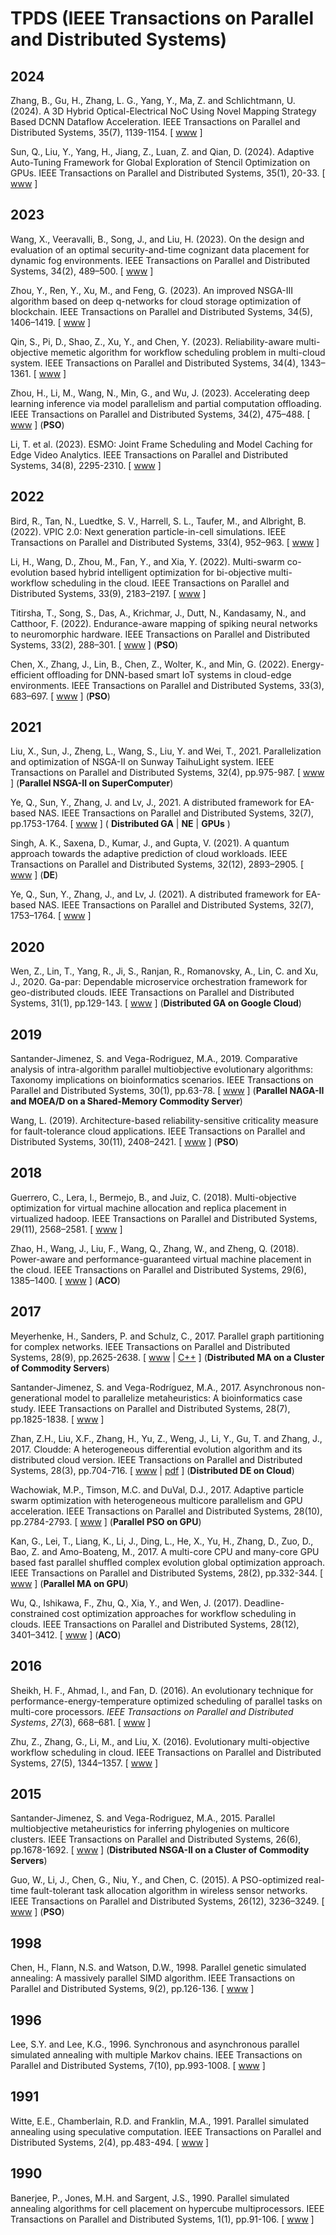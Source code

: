 # TPDS (IEEE Transactions on Parallel and Distributed Systems)

## 2024

Zhang, B., Gu, H., Zhang, L. G., Yang, Y., Ma, Z. and Schlichtmann, U. (2024). A 3D Hybrid Optical-Electrical NoC Using Novel Mapping Strategy Based DCNN Dataflow Acceleration. IEEE Transactions on Parallel and Distributed Systems, 35(7), 1139-1154. [ [www](https://doi.org/10.1109/TPDS.2024.3394747) ]

Sun, Q., Liu, Y., Yang, H., Jiang, Z., Luan, Z. and Qian, D. (2024). Adaptive Auto-Tuning Framework for Global Exploration of Stencil Optimization on GPUs. IEEE Transactions on Parallel and Distributed Systems, 35(1), 20-33. [ [www](https://doi.org/10.1109/TPDS.2023.3325630) ]  

## 2023

Wang, X., Veeravalli, B., Song, J., and Liu, H. (2023). On the design and evaluation of an optimal security-and-time cognizant data placement for dynamic fog environments. IEEE Transactions on Parallel and Distributed Systems, 34(2), 489–500. [ [www](https://doi.org/10.1109/TPDS.2022.3223796) ]

Zhou, Y., Ren, Y., Xu, M., and Feng, G. (2023). An improved NSGA-III algorithm based on deep q-networks for cloud storage optimization of blockchain. IEEE Transactions on Parallel and Distributed Systems, 34(5), 1406–1419. [ [www](https://doi.org/10.1109/TPDS.2023.3243634) ]

Qin, S., Pi, D., Shao, Z., Xu, Y., and Chen, Y. (2023). Reliability-aware multi-objective memetic algorithm for workflow scheduling problem in multi-cloud system. IEEE Transactions on Parallel and Distributed Systems, 34(4), 1343–1361. [ [www](https://doi.org/10.1109/TPDS.2023.3245089) ]

Zhou, H., Li, M., Wang, N., Min, G., and Wu, J. (2023). Accelerating deep learning inference via model parallelism and partial computation offloading. IEEE Transactions on Parallel and Distributed Systems, 34(2), 475–488. [ [www](https://doi.org/10.1109/TPDS.2022.3222509) ] (**PSO**)

Li, T. et al. (2023). ESMO: Joint Frame Scheduling and Model Caching for Edge Video Analytics. IEEE Transactions on Parallel and Distributed Systems, 34(8), 2295-2310. [ [www](https://doi.org/10.1109/TPDS.2023.3281598) ] 


## 2022

Bird, R., Tan, N., Luedtke, S. V., Harrell, S. L., Taufer, M., and Albright, B. (2022). VPIC 2.0: Next generation particle-in-cell simulations. IEEE Transactions on Parallel and Distributed Systems, 33(4), 952–963. [ [www](https://doi.org/10.1109/TPDS.2021.3084795) ]

Li, H., Wang, D., Zhou, M., Fan, Y., and Xia, Y. (2022). Multi-swarm co-evolution based hybrid intelligent optimization for bi-objective multi-workflow scheduling in the cloud. IEEE Transactions on Parallel and Distributed Systems, 33(9), 2183–2197. [ [www](https://doi.org/10.1109/TPDS.2021.3122428) ]

Titirsha, T., Song, S., Das, A., Krichmar, J., Dutt, N., Kandasamy, N., and Catthoor, F. (2022). Endurance-aware mapping of spiking neural networks to neuromorphic hardware. IEEE Transactions on Parallel and Distributed Systems, 33(2), 288–301. [ [www](https://doi.org/10.1109/TPDS.2021.3065591) ] (**PSO**)

Chen, X., Zhang, J., Lin, B., Chen, Z., Wolter, K., and Min, G. (2022). Energy-efficient offloading for DNN-based smart IoT systems in cloud-edge environments. IEEE Transactions on Parallel and Distributed Systems, 33(3), 683–697. [ [www](https://doi.org/10.1109/TPDS.2021.3100298) ] (**PSO**)

## 2021

Liu, X., Sun, J., Zheng, L., Wang, S., Liu, Y. and Wei, T., 2021. Parallelization and optimization of NSGA-II on Sunway TaihuLight system. IEEE Transactions on Parallel and Distributed Systems, 32(4), pp.975-987. [ [www](https://ieeexplore.ieee.org/abstract/document/9253690) ] (**Parallel NSGA-II on SuperComputer**)

Ye, Q., Sun, Y., Zhang, J. and Lv, J., 2021. A distributed framework for EA-based NAS. IEEE Transactions on Parallel and Distributed Systems, 32(7), pp.1753-1764. [ [www](https://ieeexplore.ieee.org/abstract/document/9305984) ] ( **Distributed GA** | **NE** | **GPUs** )

Singh, A. K., Saxena, D., Kumar, J., and Gupta, V. (2021). A quantum approach towards the adaptive prediction of cloud workloads. IEEE Transactions on Parallel and Distributed Systems, 32(12), 2893–2905. [ [www](https://doi.org/10.1109/TPDS.2021.3079341) ] (**DE**)

Ye, Q., Sun, Y., Zhang, J., and Lv, J. (2021). A distributed framework for EA-based NAS. IEEE Transactions on Parallel and Distributed Systems, 32(7), 1753–1764. [ [www](https://doi.org/10.1109/TPDS.2020.3046774) ]

## 2020

Wen, Z., Lin, T., Yang, R., Ji, S., Ranjan, R., Romanovsky, A., Lin, C. and Xu, J., 2020. Ga-par: Dependable microservice orchestration framework for geo-distributed clouds. IEEE Transactions on Parallel and Distributed Systems, 31(1), pp.129-143. [ [www](https://ieeexplore.ieee.org/abstract/document/8766876) ] (**Distributed GA on Google Cloud**)

## 2019

Santander-Jimenez, S. and Vega-Rodriguez, M.A., 2019. Comparative analysis of intra-algorithm parallel multiobjective evolutionary algorithms: Taxonomy implications on bioinformatics scenarios. IEEE Transactions on Parallel and Distributed Systems, 30(1), pp.63-78. [ [www](https://ieeexplore.ieee.org/abstract/document/8409336) ] (**Parallel NAGA-II and MOEA/D on a Shared-Memory Commodity Server**)

Wang, L. (2019). Architecture-based reliability-sensitive criticality measure for fault-tolerance cloud applications. IEEE Transactions on Parallel and Distributed Systems, 30(11), 2408–2421. [ [www](https://doi.org/10.1109/TPDS.2019.2917900) ] (**PSO**)

## 2018

Guerrero, C., Lera, I., Bermejo, B., and Juiz, C. (2018). Multi-objective optimization for virtual machine allocation and replica placement in virtualized hadoop. IEEE Transactions on Parallel and Distributed Systems, 29(11), 2568–2581. [ [www](https://doi.org/10.1109/TPDS.2018.2837743) ]

Zhao, H., Wang, J., Liu, F., Wang, Q., Zhang, W., and Zheng, Q. (2018). Power-aware and performance-guaranteed virtual machine placement in the cloud. IEEE Transactions on Parallel and Distributed Systems, 29(6),
1385–1400. [ [www](https://doi.org/10.1109/TPDS.2018.2794369) ] (**ACO**)

## 2017

Meyerhenke, H., Sanders, P. and Schulz, C., 2017. Parallel graph partitioning for complex networks. IEEE Transactions on Parallel and Distributed Systems, 28(9), pp.2625-2638. [ [www](https://ieeexplore.ieee.org/abstract/document/7859409) | [C++](https://github.com/KaHIP/KaHIP) ] (**Distributed MA on a Cluster of Commodity Servers**)

Santander-Jimenez, S. and Vega-Rodríguez, M.A., 2017. Asynchronous non-generational model to parallelize metaheuristics: A bioinformatics case study. IEEE Transactions on Parallel and Distributed Systems, 28(7), pp.1825-1838. [ [www](https://ieeexplore.ieee.org/abstract/document/7801038) ]

Zhan, Z.H., Liu, X.F., Zhang, H., Yu, Z., Weng, J., Li, Y., Gu, T. and Zhang, J., 2017. Cloudde: A heterogeneous differential evolution algorithm and its distributed cloud version. IEEE Transactions on Parallel and Distributed Systems, 28(3), pp.704-716. [ [www](https://ieeexplore.ieee.org/abstract/document/7530859) | [pdf](https://ieeexplore.ieee.org/stamp/stamp.jsp?arnumber=7530859) ] (**Distributed DE on Cloud**)

Wachowiak, M.P., Timson, M.C. and DuVal, D.J., 2017. Adaptive particle swarm optimization with heterogeneous multicore parallelism and GPU acceleration. IEEE Transactions on Parallel and Distributed Systems, 28(10), pp.2784-2793. [ [www](https://ieeexplore.ieee.org/abstract/document/7886331) ] (**Parallel PSO on GPU**)

Kan, G., Lei, T., Liang, K., Li, J., Ding, L., He, X., Yu, H., Zhang, D., Zuo, D., Bao, Z. and Amo-Boateng, M., 2017. A multi-core CPU and many-core GPU based fast parallel shuffled complex evolution global optimization approach. IEEE Transactions on Parallel and Distributed Systems, 28(2), pp.332-344. [ [www](https://ieeexplore.ieee.org/abstract/document/7491261) ] (**Parallel MA on GPU**)

Wu, Q., Ishikawa, F., Zhu, Q., Xia, Y., and Wen, J. (2017). Deadline-constrained cost optimization approaches for workflow scheduling in clouds. IEEE Transactions on Parallel and Distributed Systems, 28(12), 3401–3412.
[ [www](https://doi.org/10.1109/TPDS.2017.2735400) ] (**ACO**)

## 2016

Sheikh, H. F., Ahmad, I., and Fan, D. (2016). An evolutionary technique for performance-energy-temperature optimized scheduling of parallel tasks on multi-core processors. *IEEE Transactions on Parallel and Distributed Systems*, *27*(3), 668–681. [ [www](https://doi.org/10.1109/TPDS.2015.2421352) ]

Zhu, Z., Zhang, G., Li, M., and Liu, X. (2016). Evolutionary multi-objective workflow scheduling in cloud. IEEE Transactions on Parallel and Distributed Systems, 27(5), 1344–1357. [ [www](https://doi.org/10.1109/TPDS.2015.2446459) ]

## 2015

Santander-Jimenez, S. and Vega-Rodriguez, M.A., 2015. Parallel multiobjective metaheuristics for inferring phylogenies on multicore clusters. IEEE Transactions on Parallel and Distributed Systems, 26(6), pp.1678-1692. [ [www](https://ieeexplore.ieee.org/abstract/document/6819075/) ] (**Distributed NSGA-II on a Cluster of Commodity Servers**)

Guo, W., Li, J., Chen, G., Niu, Y., and Chen, C. (2015). A PSO-optimized real-time fault-tolerant task allocation algorithm in wireless sensor networks. IEEE Transactions on Parallel and Distributed Systems, 26(12), 3236–3249. [ [www](https://doi.org/10.1109/TPDS.2014.2386343) ] (**PSO**)

## 1998

Chen, H., Flann, N.S. and Watson, D.W., 1998. Parallel genetic simulated annealing: A massively parallel SIMD algorithm. IEEE Transactions on Parallel and Distributed Systems, 9(2), pp.126-136. [ [www](https://ieeexplore.ieee.org/abstract/document/663870) ]

## 1996

Lee, S.Y. and Lee, K.G., 1996. Synchronous and asynchronous parallel simulated annealing with multiple Markov chains. IEEE Transactions on Parallel and Distributed Systems, 7(10), pp.993-1008. [ [www](https://ieeexplore.ieee.org/abstract/document/539732) ]

## 1991

Witte, E.E., Chamberlain, R.D. and Franklin, M.A., 1991. Parallel simulated annealing using speculative computation. IEEE Transactions on Parallel and Distributed Systems, 2(4), pp.483-494. [ [www](https://ieeexplore.ieee.org/abstract/document/97904) ]

## 1990

Banerjee, P., Jones, M.H. and Sargent, J.S., 1990. Parallel simulated annealing algorithms for cell placement on hypercube multiprocessors. IEEE Transactions on Parallel and Distributed Systems, 1(1), pp.91-106. [ [www](https://ieeexplore.ieee.org/document/80128) ]

